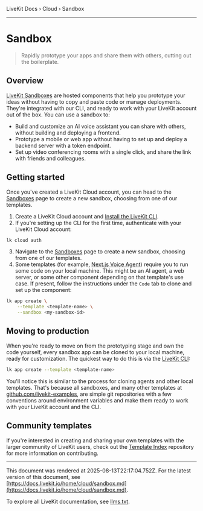 LiveKit Docs › Cloud › Sandbox

---

# Sandbox

> Rapidly prototype your apps and share them with others, cutting out the boilerplate.

## Overview

[LiveKit Sandboxes](https://cloud.livekit.io/projects/p_/sandbox) are hosted components that help you prototype your ideas without having to copy and paste code or manage deployments. They're integrated with our CLI, and ready to work with your LiveKit account out of the box. You can use a sandbox to:

- Build and customize an AI voice assistant you can share with others, without building and deploying a frontend.
- Prototype a mobile or web app without having to set up and deploy a backend server with a token endpoint.
- Set up video conferencing rooms with a single click, and share the link with friends and colleagues.

## Getting started

Once you've created a LiveKit Cloud account, you can head to the [Sandboxes](https://cloud.livekit.io/projects/p_/sandbox) page to create a new sandbox, choosing from one of our templates.

1. Create a LiveKit Cloud account and [Install the LiveKit CLI](https://docs.livekit.io/home/cli/cli-setup.md).
2. If you're setting up the CLI for the first time, authenticate with your LiveKit Cloud account:

```bash
lk cloud auth

```
3. Navigate to the [Sandboxes](https://cloud.livekit.io/projects/p_/sandbox) page to create a new sandbox, choosing from one of our templates.
4. Some templates (for example, [Next.js Voice Agent](https://github.com/livekit-examples/agent-starter-react)) require you to run some code on your local machine. This might be an AI agent, a web server, or some other component depending on that template's use case. If present, follow the instructions under the `Code` tab to clone and set up the component:

```bash
lk app create \
    --template <template-name> \
    --sandbox <my-sandbox-id>

```

## Moving to production

When you're ready to move on from the prototyping stage and own the code yourself, every sandbox app can be cloned to your local machine, ready for customization. The quickest way to do this is via the [LiveKit CLI](https://docs.livekit.io/home/cli/cli-setup.md):

```bash
lk app create --template <template-name>

```

You'll notice this is similar to the process for cloning agents and other local templates. That's because all sandboxes, and many other templates at [github.com/livekit-examples](https://github.com/livekit-examples), are simple git repositories with a few conventions around environment variables and make them ready to work with your LiveKit account and the CLI.

## Community templates

If you're interested in creating and sharing your own templates with the larger community of LiveKit users, check out the [Template Index](https://github.com/livekit-examples/index) repository for more information on contributing.

---

This document was rendered at 2025-08-13T22:17:04.752Z.
For the latest version of this document, see [https://docs.livekit.io/home/cloud/sandbox.md](https://docs.livekit.io/home/cloud/sandbox.md).

To explore all LiveKit documentation, see [llms.txt](https://docs.livekit.io/llms.txt).